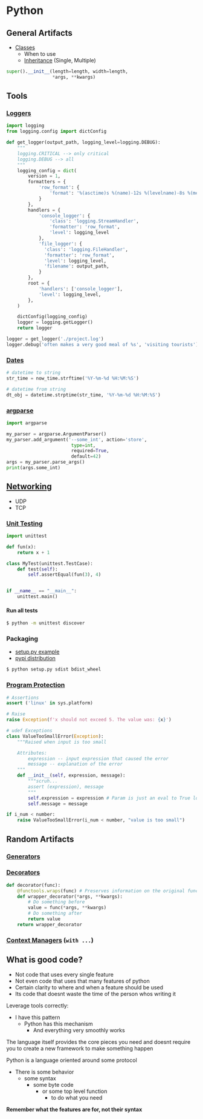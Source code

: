 # Python

## General Artifacts

* [Classes](./CLASSES.md)
  * When to use
  * [Inheritance](./CLASSES.md#Inheritance) (Single, Multiple)

```python
super().__init__(length=length, width=length,
                 *args, **kwargs)
```

## Tools

### [Loggers](./logging)

```python
import logging
from logging.config import dictConfig

def get_logger(output_path, logging_level=logging.DEBUG):
    """
    logging.CRITICAL --> only critical
    logging.DEBUG --> all
    """
    logging_config = dict(
        version = 1,
        formatters = {
            'row_format': {
                'format': '%(asctime)s %(name)-12s %(levelname)-8s %(message)s'
            }
        },
        handlers = {
            'console_logger': {
                'class': 'logging.StreamHandler',
                'formatter': 'row_format',
                'level': logging_level
            },
            'file_logger': {
              'class': 'logging.FileHandler',
              'formatter': 'row_format',
              'level': logging_level,
              'filename': output_path,
            }
        },
        root = {
            'handlers': ['console_logger'],
            'level': logging_level,
        },
    )

    dictConfig(logging_config)
    logger = logging.getLogger()
    return logger

logger = get_logger('./project.log')
logger.debug('often makes a very good meal of %s', 'visiting tourists')
```

### [Dates](./DATES.md)

```python
# datetime to string
str_time = now_time.strftime('%Y-%m-%d %H:%M:%S')

# datetime from string
dt_obj = datetime.strptime(str_time, '%Y-%m-%d %H:%M:%S')
```

### [argparse](./ARGPARSE.md)

```python
import argparse

my_parser = argparse.ArgumentParser()
my_parser.add_argument('--some_int', action='store',
                        type=int,
                        required=True,
                        default=42)
args = my_parser.parse_args()
print(args.some_int)
```

## [Networking](./networking)

* UDP
* TCP

### [Unit Testing](./unit_testing)

```python
import unittest

def fun(x):
    return x + 1

class MyTest(unittest.TestCase):
    def test(self):
        self.assertEqual(fun(3), 4)


if __name__ == "__main__":
    unittest.main()
```

#### Run all tests

```bash
$ python -m unittest discover
```

### Packaging

* [setup.py example](./SETUP.md)
* [pypi distribution](./PYPI.md)

```bash
$ python setup.py sdist bdist_wheel
```

### [Program Protection](./exceptions)

```python
# Assertions
assert ('linux' in sys.platform)

# Raise
raise Exception(f'x should not exceed 5. The value was: {x}')

# udef Exceptions
class ValueTooSmallError(Exception):
    """Raised when input is too small

    Attributes:
        expression -- input expression that caused the error
        message -- explanation of the error
    """
    def __init__(self, expression, message):
        """scruh...
        assert (expression), message
        """
        self.expression = expression # Param is just an eval to True lol
        self.message = message

if i_num < number:
    raise ValueTooSmallError(i_num < number, "value is too small")
```

## Random Artifacts

### [Generators](./GENERATORS.py)

### [Decorators](./decorators)

```python
def decorator(func):
    @functools.wraps(func) # Preserves information on the original function
    def wrapper_decorator(*args, **kwargs):
        # Do something before
        value = func(*args, **kwargs)
        # Do something after
        return value
    return wrapper_decorator
```

### [Context Managers](./CONTEXT.py) (`with ...`)

## What is good code?

* Not code that uses every single feature
* Not even code that uses that many features of python
* Certain clarity to where and when a feature should be used
* Its code that doesnt waste the time of the person whos writing it

Leverage tools correctly:

* I have this pattern
  * Python has this mechanism
    * And everything very smoothly works

The language itself provides the core pieces you need and doesnt require you to create a new framework to make something happen

Python is a language oriented around some protocol

* There is some behavior
  * some syntax
    * some byte code
      * or some top level function
        * to do what you need

**Remember what the features are for, not their syntax**
